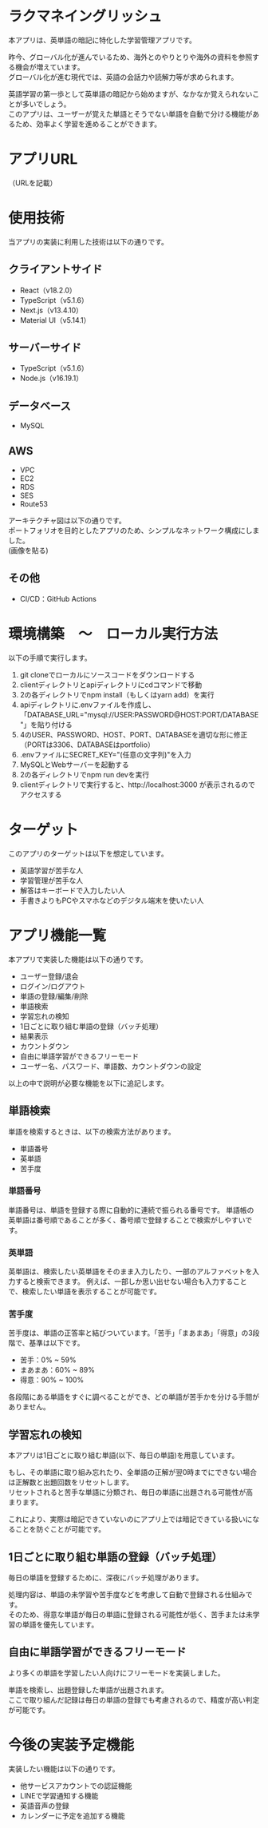 # ラクマネイングリッシュ
本アプリは、英単語の暗記に特化した学習管理アプリです。  

昨今、グローバル化が進んでいるため、海外とのやりとりや海外の資料を参照する機会が増えています。  
グローバル化が進む現代では、英語の会話力や読解力等が求められます。  

英語学習の第一歩として英単語の暗記から始めますが、なかなか覚えられないことが多いでしょう。  
このアプリは、ユーザーが覚えた単語とそうでない単語を自動で分ける機能があるため、効率よく学習を進めることができます。

# アプリURL
（URLを記載）

# 使用技術
当アプリの実装に利用した技術は以下の通りです。

## クライアントサイド
- React（v18.2.0）
- TypeScript（v5.1.6）
- Next.js（v13.4.10）
- Material UI（v5.14.1）

## サーバーサイド 
- TypeScript（v5.1.6）
- Node.js（v16.19.1）

## データベース
- MySQL

## AWS
- VPC
- EC2
- RDS
- SES
- Route53

アーキテクチャ図は以下の通りです。  
ポートフォリオを目的としたアプリのため、シンプルなネットワーク構成にしました。  
(画像を貼る)

## その他
- CI/CD：GitHub Actions

# 環境構築　〜　ローカル実行方法
以下の手順で実行します。
1. git cloneでローカルにソースコードをダウンロードする
2. clientディレクトリとapiディレクトリにcdコマンドで移動
3. 2の各ディレクトリでnpm install（もしくはyarn add）を実行
4. apiディレクトリに.envファイルを作成し、「DATABASE_URL="mysql://USER:PASSWORD@HOST:PORT/DATABASE"」を貼り付ける
5. 4のUSER、PASSWORD、HOST、PORT、DATABASEを適切な形に修正（PORTは3306、DATABASEはportfolio）
6. .envファイルにSECRET_KEY="(任意の文字列)"を入力
7. MySQLとWebサーバーを起動する
8. 2の各ディレクトリでnpm run devを実行
9. clientディレクトリで実行すると、http://localhost:3000 が表示されるのでアクセスする

# ターゲット
このアプリのターゲットは以下を想定しています。
- 英語学習が苦手な人
- 学習管理が苦手な人
- 解答はキーボードで入力したい人
- 手書きよりもPCやスマホなどのデジタル端末を使いたい人

# アプリ機能一覧
本アプリで実装した機能は以下の通りです。
- ユーザー登録/退会
- ログイン/ログアウト
- 単語の登録/編集/削除
- 単語検索
- 学習忘れの検知
- 1日ごとに取り組む単語の登録（バッチ処理）
- 結果表示
- カウントダウン
- 自由に単語学習ができるフリーモード
- ユーザー名、パスワード、単語数、カウントダウンの設定

以上の中で説明が必要な機能を以下に追記します。

## 単語検索
単語を検索するときは、以下の検索方法があります。
- 単語番号
- 英単語
- 苦手度

### 単語番号
単語番号は、単語を登録する際に自動的に連続で振られる番号です。
単語帳の英単語は番号順であることが多く、番号順で登録することで検索がしやすいです。  

### 英単語
英単語は、検索したい英単語をそのまま入力したり、一部のアルファベットを入力すると検索できます。
例えば、一部しか思い出せない場合も入力することで、検索したい単語を表示することが可能です。  

### 苦手度
苦手度は、単語の正答率と結びついています。「苦手」「まあまあ」「得意」の3段階で、基準は以下です。
- 苦手：0% ~ 59%
- まあまあ：60% ~ 89%
- 得意：90% ~ 100%

各段階にある単語をすぐに調べることができ、どの単語が苦手かを分ける手間がありません。

## 学習忘れの検知
本アプリは1日ごとに取り組む単語(以下、毎日の単語)を用意しています。  

もし、その単語に取り組み忘れたり、全単語の正解が翌0時までにできない場合は正解数と出題回数をリセットします。  
リセットされると苦手な単語に分類され、毎日の単語に出題される可能性が高まります。  

これにより、実際は暗記できていないのにアプリ上では暗記できている扱いになることを防ぐことが可能です。

## 1日ごとに取り組む単語の登録（バッチ処理）
毎日の単語を登録するために、深夜にバッチ処理があります。  

処理内容は、単語の未学習や苦手度などを考慮して自動で登録される仕組みです。  
そのため、得意な単語が毎日の単語に登録される可能性が低く、苦手または未学習の単語を優先しています。

## 自由に単語学習ができるフリーモード
より多くの単語を学習したい人向けにフリーモードを実装しました。  

単語を検索し、出題登録した単語が出題されます。  
ここで取り組んだ記録は毎日の単語の登録でも考慮されるので、精度が高い判定が可能です。

# 今後の実装予定機能
実装したい機能は以下の通りです。
- 他サービスアカウントでの認証機能
- LINEで学習通知する機能
- 英語音声の登録
- カレンダーに予定を追加する機能

